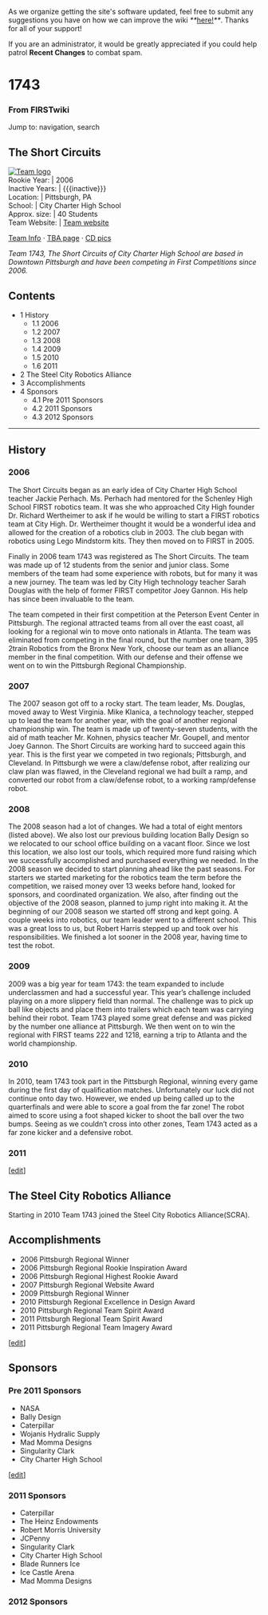 As we organize getting the site's software updated, feel free to submit any
suggestions you have on how we can improve the wiki
_**_[here!](/index.php/User:Hallry/Suggestions "User:Hallry/Suggestions"
)_**_. Thanks for all of your support!

If you are an administrator, it would be greatly appreciated if you could help
patrol **Recent Changes** to combat spam.

# 1743

### From FIRSTwiki

Jump to: navigation, search

The Short Circuits  
---  
[![Team logo](/media/3/35/Sclogo.gif)](/index.php/Image:Sclogo.gif "Team logo"
)  
Rookie Year: | 2006  
Inactive Years: | {{{inactive}}}  
Location: | Pittsburgh, PA  
School: | City Charter High School  
Approx. size: | 40 Students  
Team Website: | [Team website](http://www.team1743.org/
"http://www.team1743.org/" )  
  
[Team Info](http://frclinks.appspot.com/t/1743
"http://frclinks.appspot.com/t/1743" ) · [TBA
page](http://www.thebluealliance.com/team/1743
"http://www.thebluealliance.com/team/1743" ) · [CD
pics](http://www.chiefdelphi.com/media/photos/tags/frc1743
"http://www.chiefdelphi.com/media/photos/tags/frc1743" )  
  
_Team 1743, The Short Circuits of City Charter High School are based in
Downtown Pittsburgh and have been competing in First Competitions since 2006._

## Contents

  * 1 History
    * 1.1 2006
    * 1.2 2007
    * 1.3 2008
    * 1.4 2009
    * 1.5 2010
    * 1.6 2011
  * 2 The Steel City Robotics Alliance
  * 3 Accomplishments
  * 4 Sponsors
    * 4.1 Pre 2011 Sponsors
    * 4.2 2011 Sponsors
    * 4.3 2012 Sponsors  
---  
  

##  History


### 2006

The Short Circuits began as an early idea of City Charter High School teacher
Jackie Perhach. Ms. Perhach had mentored for the Schenley High School FIRST
robotics team. It was she who approached City High founder Dr. Richard
Wertheimer to ask if he would be willing to start a FIRST robotics team at
City High. Dr. Wertheimer thought it would be a wonderful idea and allowed for
the creation of a robotics club in 2003. The club began with robotics using
Lego Mindstorm kits. They then moved on to FIRST in 2005.

Finally in 2006 team 1743 was registered as The Short Circuits. The team was
made up of 12 students from the senior and junior class. Some members of the
team had some experience with robots, but for many it was a new journey. The
team was led by City High technology teacher Sarah Douglas with the help of
former FIRST competitor Joey Gannon. His help has since been invaluable to the
team.

The team competed in their first competition at the Peterson Event Center in
Pittsburgh. The regional attracted teams from all over the east coast, all
looking for a regional win to move onto nationals in Atlanta. The team was
eliminated from competing in the final round, but the number one team, 395
2train Robotics from the Bronx New York, choose our team as an alliance member
in the final competition. With our defense and their offense we went on to win
the Pittsburgh Regional Championship.


### 2007

The 2007 season got off to a rocky start. The team leader, Ms. Douglas, moved
away to West Virginia. Mike Klanica, a technology teacher, stepped up to lead
the team for another year, with the goal of another regional championship win.
The team is made up of twenty-seven students, with the aid of math teacher Mr.
Kohnen, physics teacher Mr. Goupell, and mentor Joey Gannon. The Short
Circuits are working hard to succeed again this year. This is the first year
we competed in two regionals; Pittsburgh, and Cleveland. In Pittsburgh we were
a claw/defense robot, after realizing our claw plan was flawed, in the
Cleveland regional we had built a ramp, and converted our robot from a
claw/defense robot, to a working ramp/defense robot.


### 2008

The 2008 season had a lot of changes. We had a total of eight mentors (listed
above). We also lost our previous building location Bally Design so we
relocated to our school office building on a vacant floor. Since we lost this
location, we also lost our tools, which required more fund raising which we
successfully accomplished and purchased everything we needed. In the 2008
season we decided to start planning ahead like the past seasons. For starters
we started marketing for the robotics team the term before the competition, we
raised money over 13 weeks before hand, looked for sponsors, and coordinated
organization. We also, after finding out the objective of the 2008 season,
planned to jump right into making it. At the beginning of our 2008 season we
started off strong and kept going. A couple weeks into robotics, our team
leader went to a different school. This was a great loss to us, but Robert
Harris stepped up and took over his responsibilities. We finished a lot sooner
in the 2008 year, having time to test the robot.


### 2009

2009 was a big year for team 1743: the team expanded to include underclassmen
and had a successful year. This year’s challenge included playing on a more
slippery field than normal. The challenge was to pick up ball like objects and
place them into trailers which each team was carrying behind their robot. Team
1743 played some great defense and was picked by the number one alliance at
Pittsburgh. We then went on to win the regional with FIRST teams 222 and 1218,
earning a trip to Atlanta and the world championship.


### 2010

In 2010, team 1743 took part in the Pittsburgh Regional, winning every game
during the first day of qualification matches. Unfortunately our luck did not
continue onto day two. However, we ended up being called up to the
quarterfinals and were able to score a goal from the far zone! The robot aimed
to score using a foot shaped kicker to shoot the ball over the two bumps.
Seeing as we couldn’t cross into other zones, Team 1743 acted as a far zone
kicker and a defensive robot.


### 2011

[[edit](/index.php?title=1743&action=edit&section=8 "Edit section: The Steel
City Robotics Alliance" )]

## The Steel City Robotics Alliance

Starting in 2010 Team 1743 joined the Steel City Robotics Alliance(SCRA).


##  Accomplishments

  * 2006 Pittsburgh Regional Winner 
  * 2006 Pittsburgh Regional Rookie Inspiration Award 
  * 2006 Pittsburgh Regional Highest Rookie Award 
  * 2007 Pittsburgh Regional Website Award 
  * 2009 Pittsburgh Regional Winner 
  * 2010 Pittsburgh Regional Excellence in Design Award 
  * 2010 Pittsburgh Regional Team Spirit Award 
  * 2011 Pittsburgh Regional Team Spirit Award 
  * 2011 Pittsburgh Regional Team Imagery Award 

  

[[edit](/index.php?title=1743&action=edit&section=10 "Edit section: Sponsors"
)]

## Sponsors


### Pre 2011 Sponsors

  * NASA 
  * Bally Design 
  * Caterpillar 
  * Wojanis Hydralic Supply 
  * Mad Momma Designs 
  * Singularity Clark 
  * City Charter High School 

[[edit](/index.php?title=1743&action=edit&section=12 "Edit section: 2011
Sponsors" )]

### 2011 Sponsors

  * Caterpillar 
  * The Heinz Endowments 
  * Robert Morris University 
  * JCPenny 
  * Singularity Clark 
  * City Charter High School 
  * Blade Runners Ice 
  * Ice Castle Arena 
  * Mad Momma Designs 


### 2012 Sponsors

